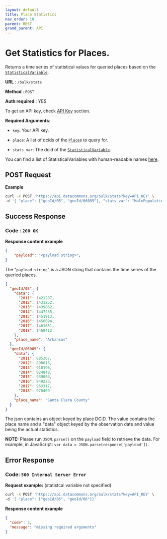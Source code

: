 ```yaml
---
layout: default
title: Place Statistics
nav_order: 10
parent: REST
grand_parent: API
---
```


# Get Statistics for Places.

Returns a time series of statistical values for queried places based on the
[`StatisticalVariable`](https://browser.datacommons.org/kg?dcid=StatisticalVariable).

**URL** : `/bulk/stats`

**Method** : `POST`

**Auth required** : YES

To get an API key, check [API Key](/api/setup.html) section.

**Required Arguments**:

*   `key`: Your API key.

*   `place`: A list of dcids of the
    [`Place`](https://browser.datacommons.org/kg?dcid=Place)s to query for.

*   `stats_var`: The dcid of the
    [`StatisticalVariable`](https://browser.datacommons.org/kg?dcid=StatisticalVariable).

You can find a list of StatisticalVariables with human-readable names [here](/statistical_variables.html).

## POST Request

**Example**

```bash
curl -X POST 'https://api.datacommons.org/bulk/stats?key=API_KEY' \
-d '{ "place": ["geoId/05", "geoId/06085"], "stats_var": "MalePopulation"}'
```

## Success Response

### **Code** : `200 OK`

**Response content example**

```json
{
    "payload": "<payload string>",
}
```

The "`payload string`" is a JSON string that contains the time series of the
queried places.

```json
{
  "geoId/05": {
    "data": {
      "2011": 1421287,
      "2012": 1431252,
      "2013": 1439862,
      "2014": 1447235,
      "2015": 1451913,
      "2016": 1456694,
      "2017": 1461651,
      "2018": 1468412
    },
    "place_name": "Arkansas"
  },
  "geoId/06085": {
    "data": {
      "2011": 885307,
      "2012": 898013,
      "2013": 910196,
      "2014": 924848,
      "2015": 939004,
      "2016": 949223,
      "2017": 963317,
      "2018": 970469
    },
    "place_name": "Santa Clara County"
  }
}
```

The json contains an object keyed by place DCID. The value contains the place
name and a "data" object keyed by the observation date and value being the actual
statistics.

**NOTE:** Please run `JSON.parse()` on the `payload` field to retrieve the data. For example, in JavaScript: `var data = JSON.parse(response['payload'])`.


## Error Response

### **Code**: `500 Internal Server Error`

**Request example:** (statistcal variable not specified)

```bash
curl -X POST 'https://api.datacommons.org/bulk/stats?key=API_KEY' \
-d '{ "place": ["geoId/05", "geoId/06"]}'
```

**Response content example**

```json
{
  "code": 2,
  "message": "missing required arguments"
}
```